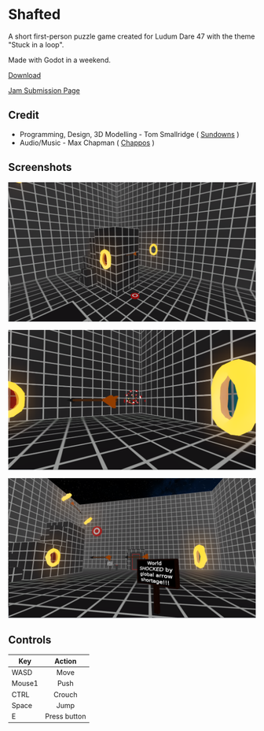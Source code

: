 # Shafted

A short first-person puzzle game created for Ludum Dare 47 with the theme "Stuck in a loop".

Made with Godot in a weekend.

[Download](https://github.com/sundowns/shafted/releases/tag/1.0)

[Jam Submission Page](https://ldjam.com/events/ludum-dare/47/shafted)

## Credit

- Programming, Design, 3D Modelling - Tom Smallridge ( [Sundowns](https://github.com/sundowns) )
- Audio/Music - Max Chapman ( [Chappos](https://github.com/chappos) )

## Screenshots

![Shafted3](./media/shafted_screenshot3.png)

![Shafted1](./media/shafted_screenshot1.png)

![Shafted2](./media/shafted_screenshot2.png)

## Controls

| Key    |    Action    |
| ------ | :----------: |
| WASD   |     Move     |
| Mouse1 |     Push     |
| CTRL   |    Crouch    |
| Space  |     Jump     |
| E      | Press button |
